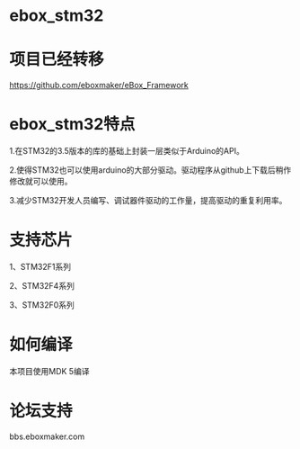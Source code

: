 # ebox_stm32

# 项目已经转移
https://github.com/eboxmaker/eBox_Framework

# ebox_stm32特点
1.在STM32的3.5版本的库的基础上封装一层类似于Arduino的API。

2.使得STM32也可以使用arduino的大部分驱动。驱动程序从github上下载后稍作修改就可以使用。

3.减少STM32开发人员编写、调试器件驱动的工作量，提高驱动的重复利用率。

# 支持芯片

1、STM32F1系列

2、STM32F4系列

3、STM32F0系列

# 如何编译
本项目使用MDK 5编译

# 论坛支持
bbs.eboxmaker.com
